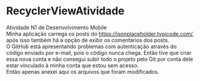 # RecyclerViewAtividade
Atividade N1 de Desenvolvimento Mobile <br>
Minha aplicação carrega os posts do https://jsonplaceholder.typicode.com/, após isso também há a opção de exibir os comentários dos posts. <br> O GitHub está apresentando problemas com autenticação através do código enviado por e-mail, pois o código nunca chega. Então tive que criar essa nova conta e não consegui subir todo o projeto pelo Git por conta dele estar vinculado à minha conta que estou sem acesso.<br> Então apenas anexei aqui os arquivos que foram modificados.
